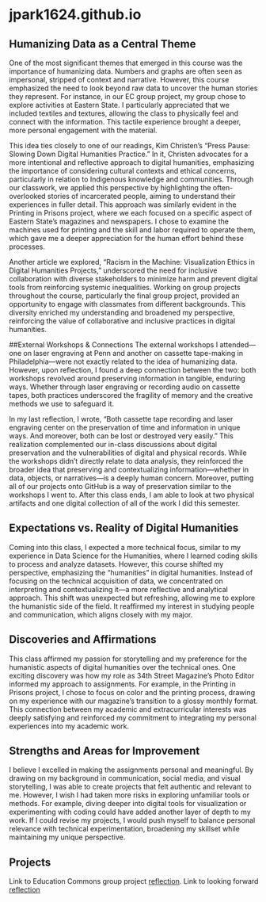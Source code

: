 # jpark1624.github.io

## Humanizing Data as a Central Theme
One of the most significant themes that emerged in this course was the importance of humanizing data. Numbers and graphs are often seen as impersonal, stripped of context and narrative. However, this course emphasized the need to look beyond raw data to uncover the human stories they represent. For instance, in our EC group project, my group chose to explore activities at Eastern State. I particularly appreciated that we included textiles and textures, allowing the class to physically feel and connect with the information. This tactile experience brought a deeper, more personal engagement with the material.

This idea ties closely to one of our readings, Kim Christen’s “Press Pause: Slowing Down Digital Humanities Practice.” In it, Christen advocates for a more intentional and reflective approach to digital humanities, emphasizing the importance of considering cultural contexts and ethical concerns, particularly in relation to Indigenous knowledge and communities. Through our classwork, we applied this perspective by highlighting the often-overlooked stories of incarcerated people, aiming to understand their experiences in fuller detail. This approach was similarly evident in the Printing in Prisons project, where we each focused on a specific aspect of Eastern State’s magazines and newspapers. I chose to examine the machines used for printing and the skill and labor required to operate them, which gave me a deeper appreciation for the human effort behind these processes.

Another article we explored, “Racism in the Machine: Visualization Ethics in Digital Humanities Projects,” underscored the need for inclusive collaboration with diverse stakeholders to minimize harm and prevent digital tools from reinforcing systemic inequalities. Working on group projects throughout the course, particularly the final group project, provided an opportunity to engage with classmates from different backgrounds. This diversity enriched my understanding and broadened my perspective, reinforcing the value of collaborative and inclusive practices in digital humanities.
 
##External Workshops & Connections
The external workshops I attended—one on laser engraving at Penn and another on cassette tape-making in Philadelphia—were not exactly related to the idea of humanizing data. However, upon reflection, I found a deep connection between the two: both workshops revolved around preserving information in tangible, enduring ways. Whether through laser engraving or recording audio on cassette tapes, both practices underscored the fragility of memory and the creative methods we use to safeguard it.

In my last reflection, I wrote, “Both cassette tape recording and laser engraving center on the preservation of time and information in unique ways. And moreover, both can be lost or destroyed very easily.” This realization complemented our in-class discussions about digital preservation and the vulnerabilities of digital and physical records. While the workshops didn’t directly relate to data analysis, they reinforced the broader idea that preserving and contextualizing information—whether in data, objects, or narratives—is a deeply human concern. 
Moreover, putting all of our projects onto GitHub is a way of preservation similar to the workshops I went to. After this class ends, I am able to look at two physical artifacts and one digital collection of all of the work I did this semester. 

## Expectations vs. Reality of Digital Humanities
Coming into this class, I expected a more technical focus, similar to my experience in Data Science for the Humanities, where I learned coding skills to process and analyze datasets. However, this course shifted my perspective, emphasizing the “humanities” in digital humanities. Instead of focusing on the technical acquisition of data, we concentrated on interpreting and contextualizing it—a more reflective and analytical approach. This shift was unexpected but refreshing, allowing me to explore the humanistic side of the field. It reaffirmed my interest in studying people and communication, which aligns closely with my major.

## Discoveries and Affirmations
This class affirmed my passion for storytelling and my preference for the humanistic aspects of digital humanities over the technical ones. One exciting discovery was how my role as 34th Street Magazine’s Photo Editor informed my approach to assignments. For example, in the Printing in Prisons project, I chose to focus on color and the printing process, drawing on my experience with our magazine’s transition to a glossy monthly format. This connection between my academic and extracurricular interests was deeply satisfying and reinforced my commitment to integrating my personal experiences into my academic work.

## Strengths and Areas for Improvement
I believe I excelled in making the assignments personal and meaningful. By drawing on my background in communication, social media, and visual storytelling, I was able to create projects that felt authentic and relevant to me. However, I wish I had taken more risks in exploring unfamiliar tools or methods. For example, diving deeper into digital tools for visualization or experimenting with coding could have added another layer of depth to my work. If I could revise my projects, I would push myself to balance personal relevance with technical experimentation, broadening my skillset while maintaining my unique perspective.


## Projects

Link to Education Commons group project [reflection](ECReflection.md).
Link to looking forward [reflection](lookingforward.md)
